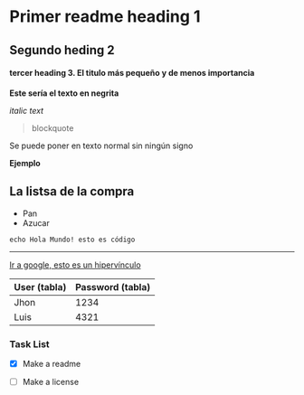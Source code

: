 # Primer readme heading 1

## Segundo heding 2

#### tercer heading 3. El titulo más pequeño y de menos importancia

**Este sería el texto en negrita**

*italic text*
> blockquote

Se puede poner en texto normal sin ningún signo

**Ejemplo**

## La listsa de la compra

- Pan
- Azucar

`echo Hola Mundo! esto es código`

---
[Ir a google, esto es un hipervínculo](http://www.google.com)

| User (tabla) | Password (tabla)|
| -----| ---------|
| Jhon| 1234|
|Luis|4321|

### Task List
- [x] Make a readme
- [ ] Make a license 



